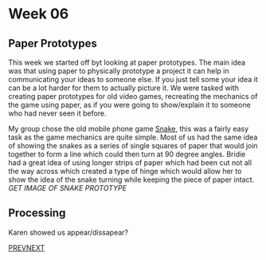# Week 06

## Paper Prototypes
This week we started off byt looking at paper prototypes. The main idea was that using paper to physically prototype a project it can help in communicating your ideas to someone else. If you just tell some your idea it can be a lot harder for them to actually picture it. We were tasked with creating paper prototypes for old video games, recreating the mechanics of the game using paper, as if you were going to show/explain it to someone who had never seen it before.

My group chose the old mobile phone game [Snake](https://www.google.com/search?q=Snake+game+mobile+phone&rlz=1C5CHFA_enAU851AU851&sxsrf=ALeKk03md9sSEIoSHLgE4zUOIIgTSUVCZw:1601192988852&source=lnms&tbm=isch&sa=X&ved=2ahUKEwiIr8Ta7IjsAhU4wjgGHYnWAnYQ_AUoAXoECBIQAw&biw=1465&bih=1135), this was a fairly easy task as the game mechanics are quite simple. Most of us had the same idea of showing the snakes as a series of single squares of paper that would join together to form a line which could then turn at 90 degree angles. Bridie had a great idea of using longer strips of paper which had been cut not all the way across which created a type of hinge which would allow her to show the idea of the snake turning while keeping the piece of paper intact.
*GET IMAGE OF SNAKE PROTOTYPE*

## Processing
Karen showed us appear/dissapear?

[PREV](https://github.com/HamishPayne/CODE-WORDS/edit/master/Classroom/Week-05)[NEXT](https://github.com/HamishPayne/CODE-WORDS/edit/master/Classroom/Week-07)
